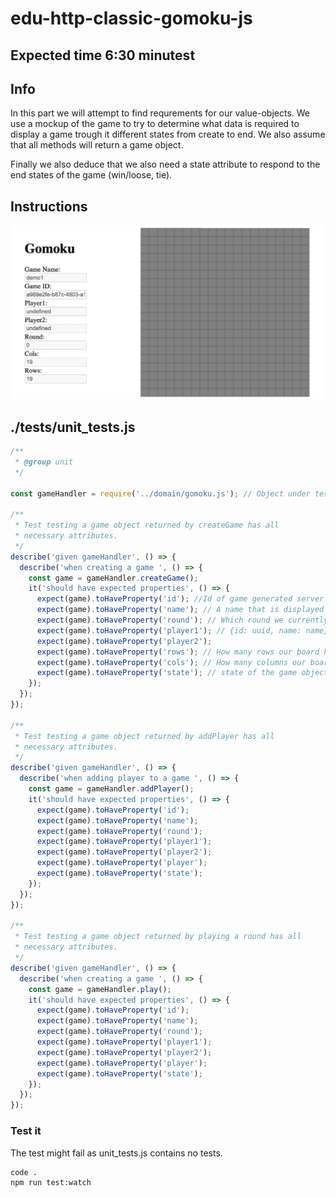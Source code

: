 # edu-http-classic-gomoku-js

## Expected time 6:30 minutest

## Info

In this part we will attempt to find requrements for our value-objects. We use a mockup of the game to try to determine what data is required to display a game trough it different states from create to end. We also assume that all methods will return a game object. 

Finally we also deduce that we also need a state attribute to respond to the end states of the game (win/loose, tie).

## Instructions

![mockup](./resources/mockup_1.png)

## ./__tests__/unit_tests.js

```js
/**
 * @group unit
 */

const gameHandler = require('../domain/gomoku.js'); // Object under test

/**
 * Test testing a game object returned by createGame has all
 * necessary attributes.
 */
describe('given gameHandler', () => {
  describe('when creating a game ', () => {
    const game = gameHandler.createGame();
    it('should have expected properties', () => {
      expect(game).toHaveProperty('id'); //Id of game generated server side
      expect(game).toHaveProperty('name'); // A name that is displayed
      expect(game).toHaveProperty('round'); // Which round we currently play
      expect(game).toHaveProperty('player1'); // {id: uuid, name: name}
      expect(game).toHaveProperty('player2');
      expect(game).toHaveProperty('rows'); // How many rows our board has got
      expect(game).toHaveProperty('cols'); // How many columns our board has got
      expect(game).toHaveProperty('state'); // state of the game object = {playing, win1, win2, tie}
    });
  });
});

/**
 * Test testing a game object returned by addPlayer has all
 * necessary attributes.
 */
describe('given gameHandler', () => {
  describe('when adding player to a game ', () => {
    const game = gameHandler.addPlayer();
    it('should have expected properties', () => {
      expect(game).toHaveProperty('id');
      expect(game).toHaveProperty('name');
      expect(game).toHaveProperty('round');
      expect(game).toHaveProperty('player1');
      expect(game).toHaveProperty('player2');
      expect(game).toHaveProperty('player');
      expect(game).toHaveProperty('state');
    });
  });
});

/**
 * Test testing a game object returned by playing a round has all
 * necessary attributes.
 */
describe('given gameHandler', () => {
  describe('when creating a game ', () => {
    const game = gameHandler.play();
    it('should have expected properties', () => {
      expect(game).toHaveProperty('id');
      expect(game).toHaveProperty('name');
      expect(game).toHaveProperty('round');
      expect(game).toHaveProperty('player1');
      expect(game).toHaveProperty('player2');
      expect(game).toHaveProperty('player');
      expect(game).toHaveProperty('state');
    });
  });
});

```

### Test it

The test might fail as unit_tests.js contains no tests.

```bash
code .
npm run test:watch  
```

